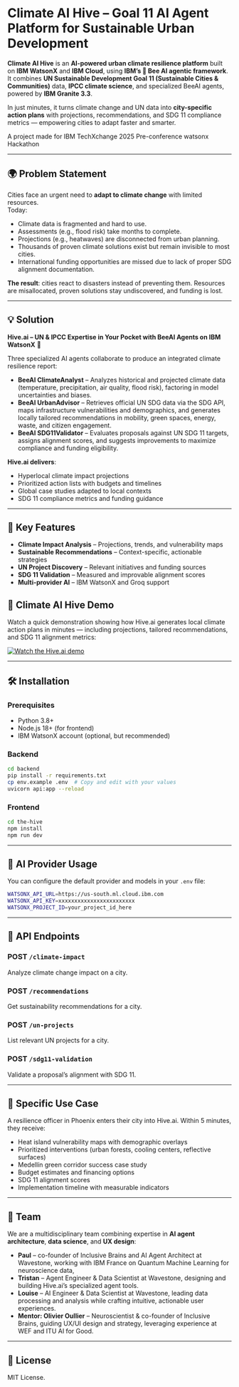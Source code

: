 # Climate AI Hive – Goal 11 AI Agent Platform for Sustainable Urban Development

**Climate AI Hive** is an **AI-powered urban climate resilience platform** built on **IBM WatsonX** and **IBM Cloud**, using **IBM’s 🐝 Bee AI agentic framework**.  
It combines **UN Sustainable Development Goal 11 (Sustainable Cities & Communities)** data, **IPCC climate science**, and specialized BeeAI agents, powered by **IBM Granite 3.3**.

In just minutes, it turns climate change and UN data into **city-specific action plans** with projections, recommendations, and SDG 11 compliance metrics — empowering cities to adapt faster and smarter.

A project made for IBM TechXchange 2025 Pre-conference watsonx Hackathon

---

## 🌍 Problem Statement  

Cities face an urgent need to **adapt to climate change** with limited resources.  
Today:  
- Climate data is fragmented and hard to use.  
- Assessments (e.g., flood risk) take months to complete.  
- Projections (e.g., heatwaves) are disconnected from urban planning.  
- Thousands of proven climate solutions exist but remain invisible to most cities.  
- International funding opportunities are missed due to lack of proper SDG alignment documentation.  

**The result**: cities react to disasters instead of preventing them. Resources are misallocated, proven solutions stay undiscovered, and funding is lost.  

---

## 💡 Solution  

**Hive.ai – UN & IPCC Expertise in Your Pocket with BeeAI Agents on IBM WatsonX** 🐝  

Three specialized AI agents collaborate to produce an integrated climate resilience report:  
- **BeeAI ClimateAnalyst** – Analyzes historical and projected climate data (temperature, precipitation, air quality, flood risk), factoring in model uncertainties and biases.  
- **BeeAI UrbanAdvisor** – Retrieves official UN SDG data via the SDG API, maps infrastructure vulnerabilities and demographics, and generates locally tailored recommendations in mobility, green spaces, energy, waste, and citizen engagement.  
- **BeeAI SDG11Validator** – Evaluates proposals against UN SDG 11 targets, assigns alignment scores, and suggests improvements to maximize compliance and funding eligibility.  

**Hive.ai delivers**:  
- Hyperlocal climate impact projections  
- Prioritized action lists with budgets and timelines  
- Global case studies adapted to local contexts  
- SDG 11 compliance metrics and funding guidance  

---

## 🚀 Key Features  

- **Climate Impact Analysis** – Projections, trends, and vulnerability maps  
- **Sustainable Recommendations** – Context-specific, actionable strategies  
- **UN Project Discovery** – Relevant initiatives and funding sources  
- **SDG 11 Validation** – Measured and improvable alignment scores  
- **Multi-provider AI** – IBM WatsonX and Groq support  

## 🎥 Climate AI Hive Demo

Watch a quick demonstration showing how Hive.ai generates local climate action plans in minutes — including projections, tailored recommendations, and SDG 11 alignment metrics:

[![Watch the Hive.ai demo](https://img.youtube.com/vi/rgS0BWS4bNc/0.jpg)](https://www.youtube.com/watch?v=rgS0BWS4bNc)

---

## 🛠️ Installation  

### Prerequisites  

- Python 3.8+  
- Node.js 18+ (for frontend)  
- IBM WatsonX account (optional, but recommended)  

### Backend  

```bash
cd backend
pip install -r requirements.txt
cp env.example .env  # Copy and edit with your values
uvicorn api:app --reload
```

### Frontend  

```bash
cd the-hive
npm install
npm run dev
```

---

## 🤖 AI Provider Usage  

You can configure the default provider and models in your `.env` file:  

```bash
WATSONX_API_URL=https://us-south.ml.cloud.ibm.com
WATSONX_API_KEY=xxxxxxxxxxxxxxxxxxxxxxxx
WATSONX_PROJECT_ID=your_project_id_here
```

---

## 📡 API Endpoints  

### POST `/climate-impact`  
Analyze climate change impact on a city.  

### POST `/recommendations`  
Get sustainability recommendations for a city.  

### POST `/un-projects`  
List relevant UN projects for a city.  

### POST `/sdg11-validation`  
Validate a proposal’s alignment with SDG 11. 

---

## 🌟 Specific Use Case  

A resilience officer in Phoenix enters their city into Hive.ai. Within 5 minutes, they receive:  
- Heat island vulnerability maps with demographic overlays  
- Prioritized interventions (urban forests, cooling centers, reflective surfaces)  
- Medellín green corridor success case study  
- Budget estimates and financing options  
- SDG 11 alignment scores  
- Implementation timeline with measurable indicators  

---

## 🧠 Team  

We are a multidisciplinary team combining expertise in **AI agent architecture**, **data science**, and **UX design**:  

- **Paul** – co-founder of Inclusive Brains and AI Agent Architect at Wavestone, working with IBM France on Quantum Machine Learning for neuroscience data, 
- **Tristan** – Agent Engineer & Data Scientist at Wavestone, designing and building Hive.ai’s specialized agent tools.  
- **Louise** – AI Engineer & Data Scientist at Wavestone, leading data processing and analysis while crafting intuitive, actionable user experiences.  
- **Mentor: Olivier Oullier** – Neuroscientist & co-founder of Inclusive Brains, guiding UX/UI design and strategy, leveraging experience at WEF and ITU AI for Good.  

---

## 📝 License  

MIT License. 
